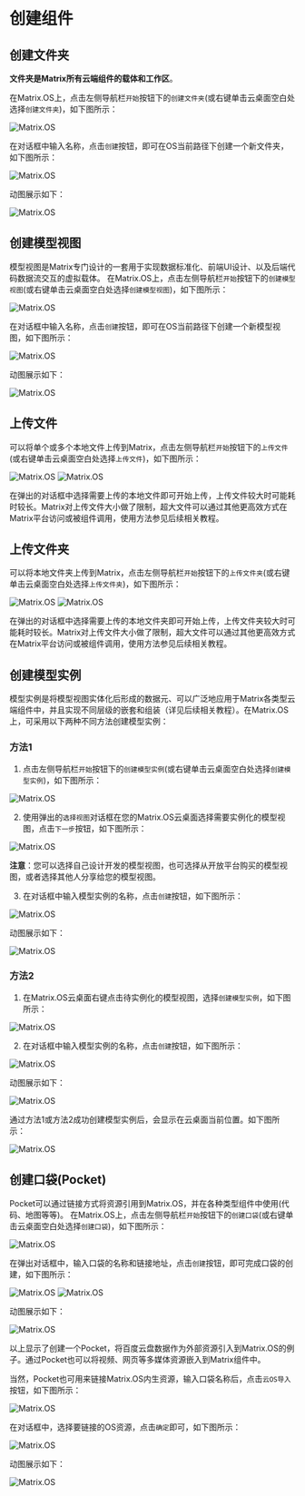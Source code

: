 # 创建组件

## 创建文件夹

**文件夹是Matrix所有云端组件的载体和工作区**。

在Matrix.OS上，点击左侧导航栏`开始`按钮下的`创建文件夹`(或右键单击云桌面空白处选择`创建文件夹`)，如下图所示：

![Matrix.OS](../../../../media/os/com/creatfolder.png "创建文件夹")

在对话框中输入名称，点击`创建`按钮，即可在OS当前路径下创建一个新文件夹，如下图所示：

![Matrix.OS](../../../../media/os/com/creatfolder2.png "创建文件夹")

动图展示如下：

![Matrix.OS](../../../../media/os/com/creatfolder.gif "创建文件夹")

## 创建模型视图

模型视图是Matrix专门设计的一套用于实现数据标准化、前端UI设计、以及后端代码数据流交互的虚拟载体。
在Matrix.OS上，点击左侧导航栏`开始`按钮下的`创建模型视图`(或右键单击云桌面空白处选择`创建模型视图`)，如下图所示：

![Matrix.OS](../../../../media/os/com/creatmodel.png "创建模型视图")

在对话框中输入名称，点击`创建`按钮，即可在OS当前路径下创建一个新模型视图，如下图所示：

![Matrix.OS](../../../../media/os/com/creatmodel2.png "创建模型视图")

动图展示如下：

![Matrix.OS](../../../../media/os/com/creatmodel.gif "创建模型视图")

## 上传文件

可以将单个或多个本地文件上传到Matrix，点击左侧导航栏`开始`按钮下的`上传文件`(或右键单击云桌面空白处选择`上传文件`)，如下图所示：

![Matrix.OS](../../../../media/os/com/uploadfile.png "上传文件")
![Matrix.OS](../../../../media/os/com/uploadfile.gif "上传文件")

在弹出的对话框中选择需要上传的本地文件即可开始上传，上传文件较大时可能耗时较长。Matrix对上传文件大小做了限制，超大文件可以通过其他更高效方式在Matrix平台访问或被组件调用，使用方法参见后续相关教程。

## 上传文件夹

可以将本地文件夹上传到Matrix，点击左侧导航栏`开始`按钮下的`上传文件夹`(或右键单击云桌面空白处选择`上传文件夹`)，如下图所示：

![Matrix.OS](../../../../media/os/com/uploadfolder.png "上传文件夹")
![Matrix.OS](../../../../media/os/com/uploadfolder.gif "上传文件夹")

在弹出的对话框中选择需要上传的本地文件夹即可开始上传，上传文件夹较大时可能耗时较长。Matrix对上传文件大小做了限制，超大文件可以通过其他更高效方式在Matrix平台访问或被组件调用，使用方法参见后续相关教程。

## 创建模型实例

模型实例是将模型视图实体化后形成的数据元、可以广泛地应用于Matrix各类型云端组件中，并且实现不同层级的嵌套和组装（详见后续相关教程）。在Matrix.OS上，可采用以下两种不同方法创建模型实例：

### 方法1

1) 点击左侧导航栏`开始`按钮下的`创建模型实例`(或右键单击云桌面空白处选择`创建模型实例`)，如下图所示：

![Matrix.OS](../../../../media/os/com/creatinstance1_1.png "创建模型实例-方法1")

2) 使用弹出的`选择视图`对话框在您的Matrix.OS云桌面选择需要实例化的模型视图，点击`下一步`按钮，如下图所示：

![Matrix.OS](../../../../media/os/com/creatinstance1_2.png "创建模型视图-选择视图")

**注意**：您可以选择自己设计开发的模型视图，也可选择从开放平台购买的模型视图，或者选择其他人分享给您的模型视图。

3) 在对话框中输入模型实例的名称，点击`创建`按钮，如下图所示：

![Matrix.OS](../../../../media/os/com/creatinstance1_3.png "创建模型视图-实例名称")

动图展示如下：

![Matrix.OS](../../../../media/os/com/creatinstance1.gif "创建模型实例-方法1")

### 方法2

1) 在Matrix.OS云桌面右键点击待实例化的模型视图，选择`创建模型实例`，如下图所示：

![Matrix.OS](../../../../media/os/com/creatinstance2_1.png "创建模型实例-方法2")

2) 在对话框中输入模型实例的名称，点击`创建`按钮，如下图所示：

![Matrix.OS](../../../../media/os/com/creatinstance2_2.png "创建模型视图-实例名称")

动图展示如下：

![Matrix.OS](../../../../media/os/com/creatinstance2.gif "创建模型实例-方法2")

通过方法1或方法2成功创建模型实例后，会显示在云桌面当前位置。如下图所示：

![Matrix.OS](../../../../media/os/com/creatinstance4.png "创建模型视图-实例创建完成")

## 创建口袋(Pocket)

Pocket可以通过链接方式将资源引用到Matrix.OS，并在各种类型组件中使用(代码、地图等等)。
在Matrix.OS上，点击左侧导航栏`开始`按钮下的`创建口袋`(或右键单击云桌面空白处选择`创建口袋`)，如下图所示：

![Matrix.OS](../../../../media/os/com/creatpocket.png "创建口袋")

在弹出对话框中，输入口袋的名称和链接地址，点击`创建`按钮，即可完成口袋的创建，如下图所示：

![Matrix.OS](../../../../media/os/com/creatpocket2.png "创建口袋-信息输入")
![Matrix.OS](../../../../media/os/com/creatpocket3.png "创建口袋-完成")

动图展示如下：

![Matrix.OS](../../../../media/os/com/creatpocket.gif "创建口袋")

以上显示了创建一个Pocket，将百度云盘数据作为外部资源引入到Matrix.OS的例子。通过Pocket也可以将视频、网页等多媒体资源嵌入到Matrix组件中。

当然，Pocket也可用来链接Matrix.OS内生资源，输入口袋名称后，点击`云OS导入`按钮，如下图所示：

![Matrix.OS](../../../../media/os/com/creatpocketfromOS1.png "创建口袋-云导入")

在对话框中，选择要链接的OS资源，点击`确定`即可，如下图所示：

![Matrix.OS](../../../../media/os/com/creatpocketfromOS2.png "创建口袋-链接OS资源")

动图展示如下：

![Matrix.OS](../../../../media/os/com/creatpocketfromOS.gif "创建口袋-链接OS资源")

